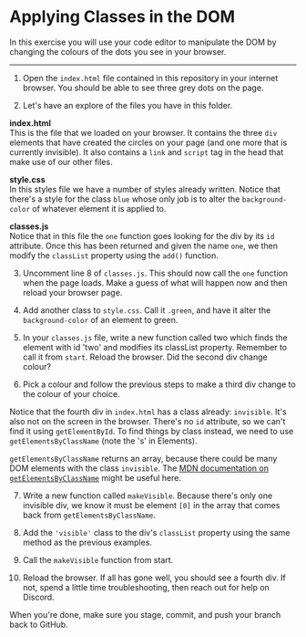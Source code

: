 
# Applying Classes in the DOM

In this exercise you will use your code editor to manipulate the DOM by changing the colours of the dots you see in your browser.

---

1. Open the `index.html` file contained in this repository in your internet browser. You should be able to see three grey dots on the page.

2. Let's have an explore of the files you have in this folder.

**index.html**\
This is the file that we loaded on your browser. It contains the three `div` elements that have created the circles on your page (and one more that is currently invisible). It also contains a `link` and `script` tag in the head that make use of our other files.

**style.css**\
In this styles file we have a number of styles already written. Notice that there's a style for the class `blue` whose only job is to alter the `background-color` of whatever element it is applied to. 

**classes.js**\
Notice that in this file the `one` function goes looking for the div by its `id` attribute. Once this has been returned and given the name `one`, we then modify the `classList` property using the `add()` function. 

3. Uncomment line 8 of `classes.js`. This should now call the `one` function when the page loads. Make a guess of what will happen now and then reload your browser page.

4. Add another class to `style.css`. Call it `.green`, and have it alter the `background-color` of an element to green.

5. In your `classes.js` file, write a new function called two which finds the element with id 'two' and modifies its classList property. Remember to call it from `start`.
Reload the browser. Did the second div change colour?

6. Pick a colour and follow the previous steps to make a third div change to the colour of your choice.

Notice that the fourth div in `index.html` has a class already: `invisible`. It's also not on the screen in the browser. There's no `id` attribute, so we can't find it using `getElementById`. To find things by class instead, we need to use `getElementsByClassName` (note the 's' in Elements). 

`getElementsByClassName` returns an array, because there could be many DOM elements with the class `invisible`. The [MDN documentation on `getElementsByClassName`](https://developer.mozilla.org/en-US/docs/Web/API/Document/getElementsByClassName) might be useful here.

7. Write a new function called `makeVisible`.  Because there's only one invisible div, we know it must be element `[0]` in the array that comes back from `getElementsByClassName`.

6. Add the `'visible'` class to the div's `classList` property using the same method as the previous examples.

7. Call the `makeVisible` function from start.

8. Reload the browser. If all has gone well, you should see a fourth div. If not, spend a little time troubleshooting, then reach out for help on Discord.

When you're done, make sure you stage, commit, and push your branch back to GitHub.
